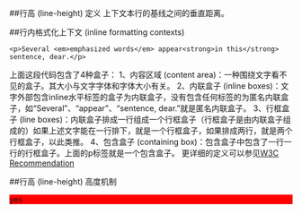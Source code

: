 ##行高 (line-height) 定义
上下文本行的基线之间的垂直距离。

##行内格式化上下文 (inline formatting contexts)
```
<p>Several <em>emphasized words</em> appear<strong>in this</strong> sentence, dear.</p>
```
上面这段代码包含了4种盒子：
1、内容区域 (content area)：一种围绕文字看不见的盒子。其大小与文字字体和字体大小有关。
2、内联盒子 (inline boxes)：文字外部包含inline水平标签的盒子为内联盒子，没有包含任何标签的为匿名内联盒子，如“Several”、“appear”、“sentence, dear.”就是匿名内联盒子。
3、行框盒子 (line boxes)：内联盒子排成一行组成一个行框盒子（行框盒子是由内联盒子组成的）如果上述文字能在一行排下，就是一个行框盒子，如果排成两行，就是两个行框盒子，以此类推。
4、包含盒子 (containing box)：包含盒子中包含了一行一行的行框盒子。上面的p标签就是一个包含盒子。
更详细的定义可以参见[W3C Recommendation](https://www.w3.org/TR/CSS2/visuren.html#inline-formatting)

##行高 (line-height) 高度机制
<p style="background-color:red">yes</p>
